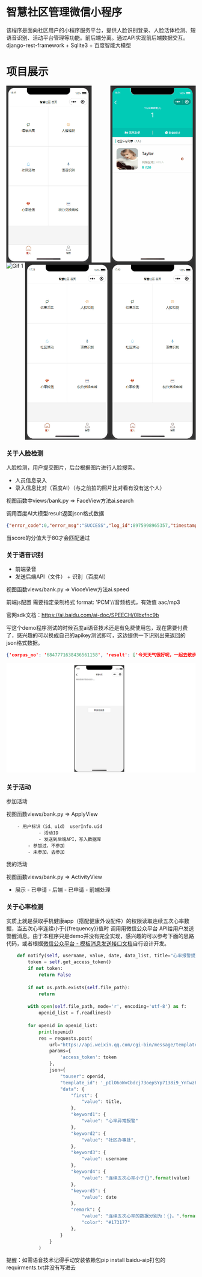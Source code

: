 # 智慧社区管理微信小程序

该程序是面向社区用户的小程序服务平台，提供人脸识别登录、人脸活体检测、短语音识别、活动平台管理等功能。前后端分离。通过API实现前后端数据交互。django-rest-framework + Sqlite3 + 百度智能大模型



# 项目展示



<div style="display: flex; justify-content: space-between;">
  <img src="./assets/infocollect.gif" alt="First GIF" style="width: 45%;"/>
  <img src="./assets/infodele.gif" alt="Second GIF" style="width: 45%;"/>
</div>







<div style="display: flex; justify-content: space-between;">
  <img src="./assets/facedetect.gif" alt="Gif 1" style="width: 45%;" />
  <img src="./assets/signActivity.gif" alt="Gif 2" style="width: 45%;" />
  <img src="./assets/signlogOut.gif" alt="Gif 3" style="width: 45%;" />
</div>





### 关于人脸检测

人脸检测，用户提交图片，后台根据图片进行人脸搜索。

  - 人员信息录入
  - 录入信息比对（百度AI）（与之前拍的照片比对看有没有这个人）

视图函数中views/bank.py => FaceView方法ai.search

调用百度AI大模型result返回json格式数据

```json
{"error_code":0,"error_msg":"SUCCESS","log_id":8975998965357,"timestamp":1593273355,"cached":0,"result":{"face_token":"daf9ead990ef00738ab842801e7d212c","user_list":[{"group_id":"test","user_id":"test","user_info":"","score":97.43611907959}]}}
```

当score的分值大于80才会匹配通过



### 关于语音识别

- 前端录音
- 发送后端API（文件） + 识别（百度AI）

视图函数views/bank.py =>  VioceView方法ai.speed

前端js配置 需要指定录制格式 format: 'PCM'//音频格式，有效值 aac/mp3

官网sdk文档：https://ai.baidu.com/ai-doc/SPEECH/0lbxfnc9b

写这个demo程序测试的时候百度ai语音技术还是有免费使用包，现在需要付费了，感兴趣的可以换成自己的apikey测试即可，这边提供一下识别出来返回的json格式数据。

```json
{'corpus_no': '6847771638436561158', 'result': ['今天天气很好呢，一起去散步吧'], 'sn': '15921476781594371078', 'err_msg': 'success.', 'err_no': 0}
```

![voice](./assets/voice.png)

### 关于活动

参加活动

视图函数views/bank.py =>  ApplyView

        - 用户标识（id、uid） userInfo.uid
                - 活动ID
                - 发送到后端API，写入数据库
            - 参加过，不参加
            - 未参加，去参加

我的活动

视图函数views/bank.py =>  ActivityView

- 展示
        - 已申请 - 后端
            - 已申请 - 前端处理



### 关于心率检测

实质上就是获取手机健康app（搭配健康外设配件）的权限读取连续五次心率数据，当五次心率连续小于{{frequency}}值时 调用用微信公众平台 API给用户发送警醒消息。由于本程序只是demo并没有完全实现，感兴趣的可以参考下面的思路代码，或者根据[微信公众平台 - 模板消息发送接口文档](https://developers.weixin.qq.com/doc/offiaccount/Message_Management/Template_Message_Interface.html)自行设计开发。

```python
    def notify(self, username, value, date, data_list, title="心率报警提醒，请尽快处理。"):
        token = self.get_access_token()
        if not token:
            return False

        if not os.path.exists(self.file_path):
            return

        with open(self.file_path, mode='r', encoding='utf-8') as f:
            openid_list = f.readlines()

        for openid in openid_list:
            print(openid)
            res = requests.post(
                url="https://api.weixin.qq.com/cgi-bin/message/template/send",
                params={
                    'access_token': token
                },
                json={
                    "touser": openid,
                    "template_id": '_pIlO6oWvCbdcj73oepSYp7138i9_YnTwzPXXf2T_20',
                    "data": {
                        "first": {
                            "value": title,
                        },
                        "keyword1": {
                            "value": "心率异常报警"
                        },
                        "keyword2": {
                            "value": "社区办事处",
                        },
                        "keyword3": {
                            "value": username
                        },
                        "keyword4": {
                            "value": "连续五次心率小于{}".format(value)
                        },
                        "keyword5": {
                            "value": date
                        },
                        "remark": {
                            "value": "连续五次心率的数据分别为：{}。".format(",".join(data_list)),
                            "color": "#173177"
                        },
                    }
                }
            )
```



提醒：如需语音技术记得手动安装依赖包pip install baidu-aip打包的requirments.txt并没有写进去

